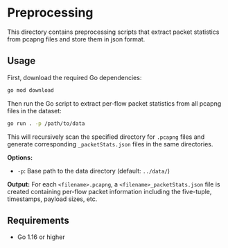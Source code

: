# Preprocessing

This directory contains preprocessing scripts that extract packet statistics from pcapng files and store them in json format.

## Usage

First, download the required Go dependencies:

```bash
go mod download
```

Then run the Go script to extract per-flow packet statistics from all pcapng files in the dataset:

```bash
go run . -p /path/to/data
```

This will recursively scan the specified directory for `.pcapng` files and generate corresponding `_packetStats.json` files in the same directories.

**Options:**
- `-p`: Base path to the data directory (default: `../data/`)

**Output:** For each `<filename>.pcapng`, a `<filename>_packetStats.json` file is created containing per-flow packet information including the five-tuple, timestamps, payload sizes, etc.

## Requirements

- Go 1.16 or higher

